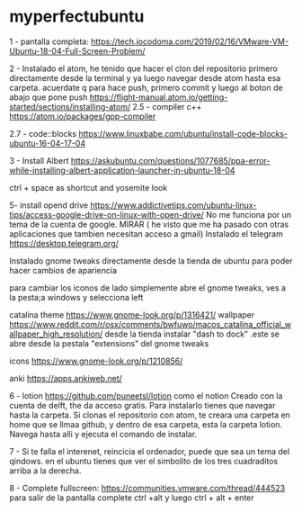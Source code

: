# myperfectubuntu


1 - pantalla completa: https://tech.jocodoma.com/2019/02/16/VMware-VM-Ubuntu-18-04-Full-Screen-Problem/ 

2 - Instalado el atom, he tenido que hacer el clon del repositorio primero directamente desde la terminal y ya luego navegar desde atom hasta esa carpeta. acuerdate q para hace push, primero commit y luego al boton de abajo que pone push
https://flight-manual.atom.io/getting-started/sections/installing-atom/
2.5 - compiler c++ https://atom.io/packages/gpp-compiler

2.7 - code::blocks https://www.linuxbabe.com/ubuntu/install-code-blocks-ubuntu-16-04-17-04

3 - Install Albert https://askubuntu.com/questions/1077685/ppa-error-while-installing-albert-application-launcher-in-ubuntu-18-04

ctrl + space as shortcut and yosemite look


5- install opend drive https://www.addictivetips.com/ubuntu-linux-tips/access-google-drive-on-linux-with-open-drive/ No me funciona por un tema de la cuenta de google. MIRAR ( he visto que me ha pasado con otras aplicaciones que tambien necesitan acceso a gmail)
Instalado el telegram https://desktop.telegram.org/

Instalado gnome tweaks directamente desde la tienda de ubuntu para poder hacer cambios de apariencia




para cambiar los iconos de lado simplemente abre el gnome tweaks, ves a la pesta;a windows y selecciona left

catalina theme https://www.gnome-look.org/p/1316421/
wallpaper https://www.reddit.com/r/osx/comments/bwfuwo/macos_catalina_official_wallpaper_high_resolution/
desde la tienda instalar "dash to dock" .este se abre desde la pestala "extensions" del gnome tweaks

icons https://www.gnome-look.org/p/1210856/

anki https://apps.ankiweb.net/

6 - lotion https://github.com/puneetsl/lotion como el notion Creado con la cuenta de delft, the da acceso gratis. Para instalarlo tienes que navegar hasta la carpeta. Si clonas el repositorio con atom, te creara una carpeta en home que se llmaa github, y dentro de esa carpeta, esta la carpeta lotion. Navega hasta alli y ejecuta el comando de instalar.

7 - Si te falla el interenet, reincicia el ordenador, puede que sea un tema del qindows. en el ubuntu tienes que ver el simbolito de los tres cuadraditos arriba a la derecha.


8 - Complete fullscreen: https://communities.vmware.com/thread/444523
para salir de la pantalla complete ctrl +alt y luego ctrl + alt + enter
